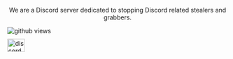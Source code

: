 <p align="center">We are a Discord server dedicated to stopping Discord related stealers and grabbers.</p>

<div style="display: flex; align-items: center; justify-content: flex-start;">
  <img alt="github views" title="Profile views" src="https://komarev.com/ghpvc/?username=py-lol&style=for-the-badge&labelColor=#ffa1eb" />
</div>

<a href="https://discord.gg/5dPqEdqTM7" target="_blank" style="display: inline-block; margin-top: 10px;">
  <img src="https://raw.githubusercontent.com/rahuldkjain/github-profile-readme-generator/master/src/images/icons/Social/discord.svg" alt="discord" height="30" width="40" />
</a>
